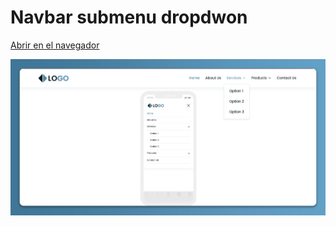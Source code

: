 # Navbar submenu dropdwon

[Abrir en el navegador](https://oscarpedroza.github.io/html-css-js-components-and-layouts/navbars/navbar-dropdown/)

![navbar-dropdown-screen](img/navbar-dropdown-screen.jpg)
